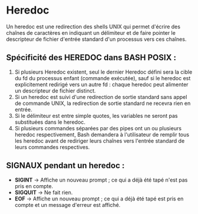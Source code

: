 # Heredoc

Un heredoc est une redirection des shells UNIX qui permet d'écrire des chaînes de caractères en indiquant un délimiteur et de faire pointer le descripteur de fichier d'entrée standard d'un processus vers ces chaînes.

## Spécificité des HEREDOC dans BASH POSIX :
1. Si plusieurs Heredoc existent, seul le dernier Heredoc défini sera la cible du fd du processus enfant (commande exécutée), sauf si le heredoc est explicitement redirigé vers un autre fd : chaque heredoc peut alimenter un descripteur de fichier distinct.
2. Si un heredoc est suivi d'une redirection de sortie standard sans appel de commande UNIX, la redirection de sortie standard ne recevra rien en entrée.
3. Si le délimiteur est entre simple quotes, les variables ne seront pas substituées dans le heredoc.
4. Si plusieurs commandes séparées par des pipes ont un ou plusieurs heredoc respectivement, Bash demandera à l'utilisateur de remplir tous les heredoc avant de rediriger leurs chaînes vers l'entrée standard de leurs commandes respectives.

## SIGNAUX pendant un heredoc :
- **SIGINT** -> Affiche un nouveau prompt ; ce qui a déjà été tapé n'est pas pris en compte.
- **SIGQUIT** -> Ne fait rien.
- **EOF** -> Affiche un nouveau prompt ; ce qui a déjà été tapé est pris en compte et un message d'erreur est affiché.

